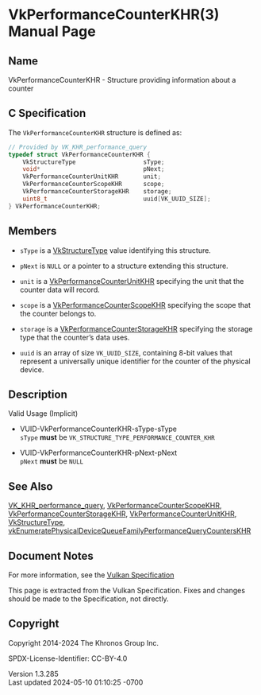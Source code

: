 # VkPerformanceCounterKHR(3) Manual Page

## Name

VkPerformanceCounterKHR - Structure providing information about a
counter



## <a href="#_c_specification" class="anchor"></a>C Specification

The `VkPerformanceCounterKHR` structure is defined as:

``` c
// Provided by VK_KHR_performance_query
typedef struct VkPerformanceCounterKHR {
    VkStructureType                   sType;
    void*                             pNext;
    VkPerformanceCounterUnitKHR       unit;
    VkPerformanceCounterScopeKHR      scope;
    VkPerformanceCounterStorageKHR    storage;
    uint8_t                           uuid[VK_UUID_SIZE];
} VkPerformanceCounterKHR;
```

## <a href="#_members" class="anchor"></a>Members

- `sType` is a [VkStructureType](https://registry.khronos.org/vulkan/specs/1.3-extensions/man/html/VkStructureType.html) value identifying
  this structure.

- `pNext` is `NULL` or a pointer to a structure extending this
  structure.

- `unit` is a
  [VkPerformanceCounterUnitKHR](https://registry.khronos.org/vulkan/specs/1.3-extensions/man/html/VkPerformanceCounterUnitKHR.html)
  specifying the unit that the counter data will record.

- `scope` is a
  [VkPerformanceCounterScopeKHR](https://registry.khronos.org/vulkan/specs/1.3-extensions/man/html/VkPerformanceCounterScopeKHR.html)
  specifying the scope that the counter belongs to.

- `storage` is a
  [VkPerformanceCounterStorageKHR](https://registry.khronos.org/vulkan/specs/1.3-extensions/man/html/VkPerformanceCounterStorageKHR.html)
  specifying the storage type that the counter’s data uses.

- `uuid` is an array of size `VK_UUID_SIZE`, containing 8-bit values
  that represent a universally unique identifier for the counter of the
  physical device.

## <a href="#_description" class="anchor"></a>Description

Valid Usage (Implicit)

- <a href="#VUID-VkPerformanceCounterKHR-sType-sType"
  id="VUID-VkPerformanceCounterKHR-sType-sType"></a>
  VUID-VkPerformanceCounterKHR-sType-sType  
  `sType` **must** be `VK_STRUCTURE_TYPE_PERFORMANCE_COUNTER_KHR`

- <a href="#VUID-VkPerformanceCounterKHR-pNext-pNext"
  id="VUID-VkPerformanceCounterKHR-pNext-pNext"></a>
  VUID-VkPerformanceCounterKHR-pNext-pNext  
  `pNext` **must** be `NULL`

## <a href="#_see_also" class="anchor"></a>See Also

[VK_KHR_performance_query](https://registry.khronos.org/vulkan/specs/1.3-extensions/man/html/VK_KHR_performance_query.html),
[VkPerformanceCounterScopeKHR](https://registry.khronos.org/vulkan/specs/1.3-extensions/man/html/VkPerformanceCounterScopeKHR.html),
[VkPerformanceCounterStorageKHR](https://registry.khronos.org/vulkan/specs/1.3-extensions/man/html/VkPerformanceCounterStorageKHR.html),
[VkPerformanceCounterUnitKHR](https://registry.khronos.org/vulkan/specs/1.3-extensions/man/html/VkPerformanceCounterUnitKHR.html),
[VkStructureType](https://registry.khronos.org/vulkan/specs/1.3-extensions/man/html/VkStructureType.html),
[vkEnumeratePhysicalDeviceQueueFamilyPerformanceQueryCountersKHR](https://registry.khronos.org/vulkan/specs/1.3-extensions/man/html/vkEnumeratePhysicalDeviceQueueFamilyPerformanceQueryCountersKHR.html)

## <a href="#_document_notes" class="anchor"></a>Document Notes

For more information, see the <a
href="https://registry.khronos.org/vulkan/specs/1.3-extensions/html/vkspec.html#VkPerformanceCounterKHR"
target="_blank" rel="noopener">Vulkan Specification</a>

This page is extracted from the Vulkan Specification. Fixes and changes
should be made to the Specification, not directly.

## <a href="#_copyright" class="anchor"></a>Copyright

Copyright 2014-2024 The Khronos Group Inc.

SPDX-License-Identifier: CC-BY-4.0

Version 1.3.285  
Last updated 2024-05-10 01:10:25 -0700
